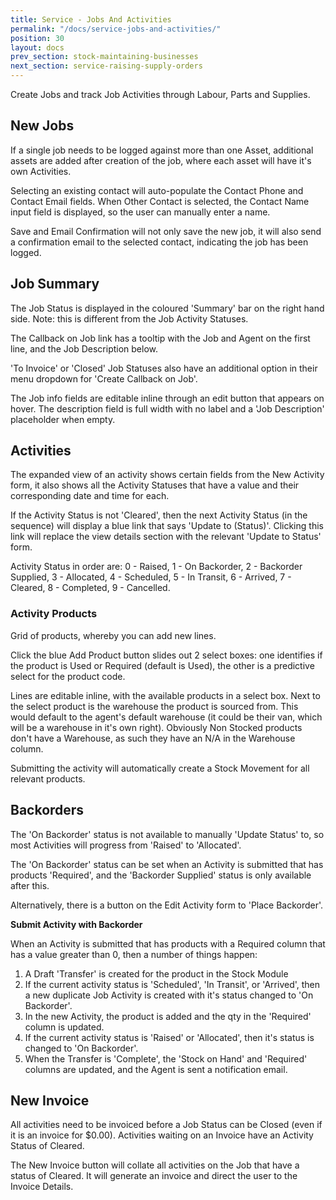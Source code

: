```yaml
---
title: Service - Jobs And Activities
permalink: "/docs/service-jobs-and-activities/"
position: 30
layout: docs
prev_section: stock-maintaining-businesses
next_section: service-raising-supply-orders
---
```


Create Jobs and track Job Activities through Labour, Parts and Supplies.

## New Jobs

If a single job needs to be logged against more than one Asset, additional assets are added after creation of the job, where each asset will have it's own Activities.

Selecting an existing contact will auto-populate the Contact Phone and Contact Email fields. When Other Contact is selected, the Contact Name input field is displayed, so the user can manually enter a name.

Save and Email Confirmation will not only save the new job, it will also send a confirmation email to the selected contact, indicating the job has been logged.

## Job Summary

The Job Status is displayed in the coloured 'Summary' bar on the right hand side. Note: this is different from the Job Activity Statuses.

The Callback on Job link has a tooltip with the Job and Agent on the first line, and the Job Description below.

'To Invoice' or 'Closed' Job Statuses also have an additional option in their menu dropdown for 'Create Callback on Job'.

The Job info fields are editable inline through an edit button that appears on hover. The description field is full width with no label and a 'Job Description' placeholder when empty.

## Activities

The expanded view of an activity shows certain fields from the New Activity form, it also shows all the Activity Statuses that have a value and their corresponding date and time for each.

If the Activity Status is not 'Cleared', then the next Activity Status (in the sequence) will display a blue link that says 'Update to (Status)'. Clicking this link will replace the view details section with the relevant 'Update to Status' form.

Activity Status in order are: 0 - Raised, 1 - On Backorder, 2 - Backorder Supplied, 3 - Allocated, 4 - Scheduled, 5 - In Transit, 6 - Arrived, 7 - Cleared, 8 - Completed, 9 - Cancelled.

### Activity Products

Grid of products, whereby you can add new lines.

Click the blue Add Product button slides out 2 select boxes: one identifies if the product is Used or Required (default is Used), the other is a predictive select for the product code.

Lines are editable inline, with the available products in a select box. Next to the select product is the warehouse the product is sourced from. This would default to the agent's default warehouse (it could be their van, which will be a warehouse in it's own right). Obviously Non Stocked products don't have a Warehouse, as such they have an N/A in the Warehouse column.

Submitting the activity will automatically create a Stock Movement for all relevant products.

## Backorders

The 'On Backorder' status is not available to manually 'Update Status' to, so most Activities will progress from 'Raised' to 'Allocated'.

The 'On Backorder' status can be set when an Activity is submitted that has products 'Required', and the 'Backorder Supplied' status is only available after this.

Alternatively, there is a button on the Edit Activity form to 'Place Backorder'.

**Submit Activity with Backorder**

When an Activity is submitted that has products with a Required column that has a value greater than 0, then a number of things happen:

1. A Draft 'Transfer' is created for the product in the Stock Module
2. If the current activity status is 'Scheduled', 'In Transit', or 'Arrived', then a new duplicate Job Activity is created with it's status changed to 'On Backorder'.
3. In the new Activity, the product is added and the qty in the 'Required' column is updated.
4. If the current activity status is 'Raised' or 'Allocated', then it's status is changed to 'On Backorder'.
5. When the Transfer is 'Complete', the 'Stock on Hand' and 'Required' columns are updated, and the Agent is sent a notification email.

## New Invoice

All activities need to be invoiced before a Job Status can be Closed (even if it is an invoice for $0.00). Activities waiting on an Invoice have an Activity Status of Cleared.

The New Invoice button will collate all activities on the Job that have a status of Cleared. It will generate an invoice and direct the user to the Invoice Details.
